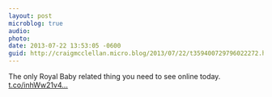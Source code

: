 ```yaml
---
layout: post
microblog: true
audio: 
photo: 
date: 2013-07-22 13:53:05 -0600
guid: http://craigmcclellan.micro.blog/2013/07/22/t359400729796022272.html
---
```

The only Royal Baby related thing you need to see online today. [t.co/inhWw21v4...](http://t.co/inhWw21v4r)
